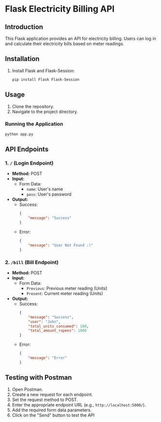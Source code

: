 # Flask Electricity Billing API

## Introduction
This Flask application provides an API for electricity billing. Users can log in and calculate their electricity bills based on meter readings.

## Installation
1. Install Flask and Flask-Session:
   ```bash
   pip install Flask Flask-Session
   ```

## Usage
1. Clone the repository.
2. Navigate to the project directory.

### Running the Application
```bash
python app.py
```

## API Endpoints

### 1. `/` (Login Endpoint)
- **Method:** POST
- **Input:**
  - Form Data:
    - `name`: User's name
    - `pass`: User's password
- **Output:**
  - Success:
    ```json
    {
        "message": "Success"
    }
    ```
  - Error:
    ```json
    {
        "message": "User Not Found :("
    }
    ```

### 2. `/bill` (Bill Endpoint)
- **Method:** POST
- **Input:**
  - Form Data:
    - `Previous`: Previous meter reading (Units)
    - `Present`: Current meter reading (Units)
- **Output:**
  - Success:
    ```json
    {
        "message": "Success",
        "user": "John",
        "total_units_consumed": 100,
        "total_amount_rupees": 1000
    }
    ```
  - Error:
    ```json
    {
        "message": "Error"
    }
    ```

## Testing with Postman
1. Open Postman.
2. Create a new request for each endpoint.
3. Set the request method to POST.
4. Enter the appropriate endpoint URL (e.g., `http://localhost:5000/`).
5. Add the required form data parameters.
6. Click on the "Send" button to test the API
